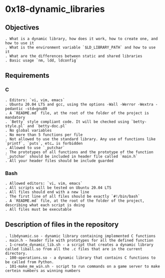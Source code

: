 # 0x18-dynamic_libraries

## Objectives

    . What is a dynamic library, how does it work, how to create one, and how to use it
    . What is the environment variable `$LD_LIBRARY_PATH` and how to use it
    . What are the differences between static and shared libraries
    . Basic usage `nm, ldd, ldconfig`

## Requirements

### C

	. Editors: `vi, vim, emacs`
	. Ubuntu 20.04 LTS and gcc, using the options -Wall -Werror -Wextra -pedantic -std=gnu89
    . A `README.md` file, at the root of the folder of the project is mandatory
	. `Betty` style compliant code. It will be checked using `betty-style.pl` and `betty-doc.pl`
	. No global variables
	. No more than 5 functions per file
    . Not allowed to use the standard library. Any use of functions like `printf`, `puts`, etc… is forbidden
    . Allowed to use `_putchar`
    . The prototypes of all functions and the prototype of the function `_putchar` should be included in header file called `main.h`
	. All your header files should be include guarded

### Bash

    . Allowed editors: `vi, vim, emacs`
    . All scripts will be tested on Ubuntu 20.04 LTS
    . All files should end with a new line
    . The first line of all files should be exactly `#!/bin/bash`
    . A `README.md` file, at the root of the folder of the project, describing what each script is doing
    . All files must be executable

## Description of files in the repository

	. libdynamic.so - dynamic library containing implemented C functions
    . main.h - header file with prototypes for all the defined function
    . 1-create_dynamic_lib.sh - a script that creates a dynamic library called liball.so from all the .c files that are in the current directory.
    . 100-operations.so - a dynamic library that contains C functions to be called from Python.
    . 101-make_me_win.sh - script to run commands on a game server to make
	certein numbers as winning numbers
